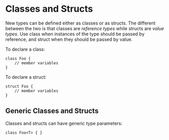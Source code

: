 # Classes and Structs

New types can be defined either as classes or as structs. The different between
the two is that classes are _reference types_ while structs are _value types_.
Use class when instances of the type should be passed by reference, and struct
when they should be passed by value.

To declare a class:

```
class Foo {
    // member variables
}
```

To declare a struct:

```
struct Foo {
    // member variables
}
```

## Generic Classes and Structs

Classes and structs can have generic type parameters:

```
class Foo<T> { }
```
